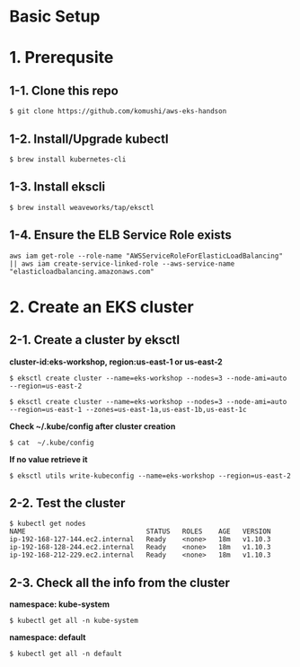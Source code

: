 # Basic Setup

# 1. Prerequsite
## 1-1. Clone this repo
```
$ git clone https://github.com/komushi/aws-eks-handson
```

## 1-2. Install/Upgrade kubectl
```
$ brew install kubernetes-cli
```

## 1-3. Install ekscli
```
$ brew install weaveworks/tap/eksctl
```

## 1-4. Ensure the ELB Service Role exists
```
aws iam get-role --role-name "AWSServiceRoleForElasticLoadBalancing" || aws iam create-service-linked-role --aws-service-name "elasticloadbalancing.amazonaws.com"
```

# 2. Create an EKS cluster
## 2-1. Create a cluster by eksctl
**cluster-id:eks-workshop, region:us-east-1 or us-east-2**
```
$ eksctl create cluster --name=eks-workshop --nodes=3 --node-ami=auto --region=us-east-2

$ eksctl create cluster --name=eks-workshop --nodes=3 --node-ami=auto --region=us-east-1 --zones=us-east-1a,us-east-1b,us-east-1c
```

**Check ~/.kube/config after cluster creation**
```
$ cat  ~/.kube/config
```

**If no value retrieve it**
```
$ eksctl utils write-kubeconfig --name=eks-workshop --region=us-east-2
```

## 2-2. Test the cluster
```
$ kubectl get nodes
NAME                              STATUS   ROLES    AGE   VERSION
ip-192-168-127-144.ec2.internal   Ready    <none>   18m   v1.10.3
ip-192-168-128-244.ec2.internal   Ready    <none>   18m   v1.10.3
ip-192-168-212-229.ec2.internal   Ready    <none>   18m   v1.10.3
```

## 2-3. Check all the info from the cluster
**namespace: kube-system**
```
$ kubectl get all -n kube-system
```

**namespace: default**
```
$ kubectl get all -n default
```
